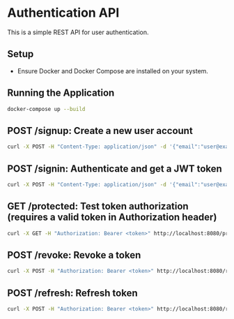 # Authentication API

This is a simple REST API for user authentication.

## Setup

- Ensure Docker and Docker Compose are installed on your system.

## Running the Application

```bash
docker-compose up --build
```

## POST /signup: Create a new user account

```bash
curl -X POST -H "Content-Type: application/json" -d '{"email":"user@example.com", "password":"password123"}' http://localhost:8080/signup
```

## POST /signin: Authenticate and get a JWT token

```bash
curl -X POST -H "Content-Type: application/json" -d '{"email":"user@example.com", "password":"password123"}' http://localhost:8080/signin
```

## GET /protected: Test token authorization (requires a valid token in Authorization header)

```bash
curl -X GET -H "Authorization: Bearer <token>" http://localhost:8080/protected
```

## POST /revoke: Revoke a token

```bash
curl -X POST -H "Authorization: Bearer <token>" http://localhost:8080/revoke
```

## POST /refresh: Refresh token

```bash
curl -X POST -H "Authorization: Bearer <token>" http://localhost:8080/refresh
```